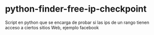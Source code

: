 # python-finder-free-ip-checkpoint
Script en python que se encarga de probar si las ips de un rango tienen acceso a ciertos sitios Web, ejemplo facebook
